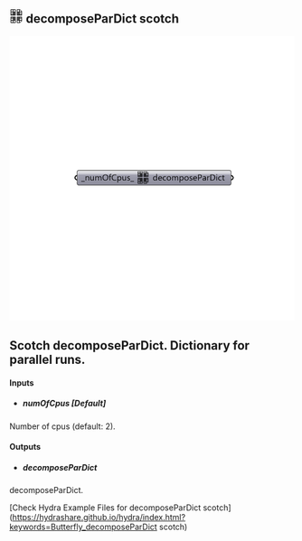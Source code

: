 ## ![](../../images/icons/decomposeParDict_scotch.png) decomposeParDict scotch

![](../../images/components/decomposeParDict_scotch.png)

Scotch decomposeParDict. Dictionary for parallel runs.
 -

#### Inputs
* ##### numOfCpus [Default]
Number of cpus (default: 2).

#### Outputs
* ##### decomposeParDict
decomposeParDict.


[Check Hydra Example Files for decomposeParDict scotch](https://hydrashare.github.io/hydra/index.html?keywords=Butterfly_decomposeParDict scotch)